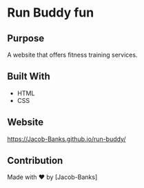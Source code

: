 # Run Buddy fun

## Purpose
A website that offers fitness training services.

## Built With
* HTML
* CSS

## Website
https://Jacob-Banks.github.io/run-buddy/

## Contribution
Made with ❤️ by [Jacob-Banks]
